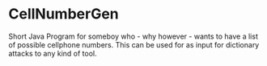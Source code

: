 # CellNumberGen
Short Java Program for someboy who - why however - wants to have a list of possible cellphone numbers. This can be used for as input for dictionary attacks to any kind of tool. 
